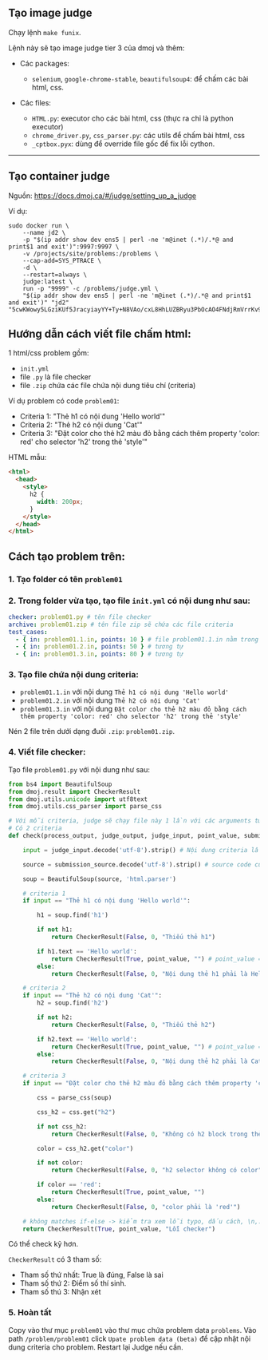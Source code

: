 ## Tạo image judge

Chạy lệnh `make funix`.

Lệnh này sẽ tạo image judge tier 3 của dmoj và thêm:

- Các packages: 
    - `selenium`, `google-chrome-stable`, `beautifulsoup4`: để chấm các bài html, css.

- Các files: 
    - `HTML.py`: executor cho các bài html, css (thực ra chỉ là python executor) 
    - `chrome_driver.py`, `css_parser.py`: các utils để chấm bài html, css
    - `_cptbox.pyx`: dùng để override file gốc để fix lỗi cython. 

---

## Tạo container judge

Nguồn: https://docs.dmoj.ca/#/judge/setting_up_a_judge

Ví dụ: 

```shell copy
sudo docker run \
    --name jd2 \
    -p "$(ip addr show dev ens5 | perl -ne 'm@inet (.*)/.*@ and print$1 and exit')":9997:9997 \
    -v /projects/site/problems:/problems \
    --cap-add=SYS_PTRACE \
    -d \
    --restart=always \
    judge:latest \
    run -p "9999" -c /problems/judge.yml \
    "$(ip addr show dev ens5 | perl -ne 'm@inet (.*)/.*@ and print$1 and exit')" "jd2" "5cwKWowy5LGziKUf5JracyiayYY+Ty+N8VAo/cxL8HhLUZBRyu3PbOcAO4FNdjRmVrrKv9TK664PG1QgoRedIJYc7om8j+NyjgTP"
```

## Hướng dẫn cách viết file chấm html:

1 html/css problem gồm:

- `init.yml`
- file `.py` là file checker
- file `.zip` chứa các file chứa nội dung tiêu chí (criteria)

Ví dụ problem có code `problem01`:

- Criteria 1: "Thẻ h1 có nội dung 'Hello world'"
- Criteria 2: "Thẻ h2 có nội dung 'Cat'"
- Criteria 3: "Đặt color cho thẻ h2 màu đỏ bằng cách thêm property 'color: red' cho selector 'h2' trong thẻ 'style'"

HTML mẫu:

```html
<html>
  <head>
    <style>
      h2 {
        width: 200px;
      }
    </style>
  </head>
</html>
```

## Cách tạo problem trên:

### 1. Tạo folder có tên `problem01`

### 2. Trong folder vừa tạo, tạo file `init.yml` có nội dung như sau:

```yml
checker: problem01.py # tên file checker
archive: problem01.zip # tên file zip sẽ chứa các file criteria
test_cases:
  - { in: problem01.1.in, points: 10 } # file problem01.1.in nằm trong file zip chứa nội dung criteria 1
  - { in: problem01.2.in, points: 50 } # tương tự
  - { in: problem01.3.in, points: 80 } # tương tự
```

### 3. Tạo file chứa nội dung criteria:

- `problem01.1.in` với nội dung `Thẻ h1 có nội dung 'Hello world'`
- `problem01.2.in` với nội dung `Thẻ h2 có nội dung 'Cat'`
- `problem01.3.in` với nội dung `Đặt color cho thẻ h2 màu đỏ bằng cách thêm property 'color: red' cho selector 'h2' trong thẻ 'style'`

Nén 2 file trên dưới dạng đuôi `.zip`: `problem01.zip`.

### 4. Viết file checker:

Tạo file `problem01.py` với nội dung như sau:

```python
from bs4 import BeautifulSoup
from dmoj.result import CheckerResult
from dmoj.utils.unicode import utf8text
from dmoj.utils.css_parser import parse_css

# Với mỗi criteria, judge sẽ chạy file này 1 lần với các arguments tương ứng với criteria đó
# Có 2 criteria
def check(process_output, judge_output, judge_input, point_value, submission_source, **kwargs):

    input = judge_input.decode('utf-8').strip() # Nội dung criteria lấy từ file problem01.<number>.in

    source = submission_source.decode('utf-8').strip() # source code của học viên

    soup = BeautifulSoup(source, 'html.parser')

    # criteria 1
    if input == "Thẻ h1 có nội dung 'Hello world'":

        h1 = soup.find('h1')

        if not h1:
            return CheckerResult(False, 0, "Thiếu thẻ h1")

        if h1.text == 'Hello world':
            return CheckerResult(True, point_value, "") # point_value = 10
        else:
            return CheckerResult(False, 0, "Nội dung thẻ h1 phải là Hello world")

    # criteria 2
    if input == "Thẻ h2 có nội dung 'Cat'":
        h2 = soup.find('h2')

        if not h2:
            return CheckerResult(False, 0, "Thiếu thẻ h2")

        if h2.text == 'Hello world':
            return CheckerResult(True, point_value, "") # point_value = 50
        else:
            return CheckerResult(False, 0, "Nội dung thẻ h2 phải là Cat")

    # criteria 3
    if input == "Đặt color cho thẻ h2 màu đỏ bằng cách thêm property 'color: red' cho selector 'h2' trong thẻ 'style'":

        css = parse_css(soup)

        css_h2 = css.get("h2")

        if not css_h2:
            return CheckerResult(False, 0, "Không có h2 block trong thẻ style")

        color = css_h2.get("color")

        if not color:
            return CheckerResult(False, 0, "h2 selector không có color")

        if color == 'red':
            return CheckerResult(True, point_value, "")
        else:
            return CheckerResult(False, 0, "color phải là 'red'")

    # không matches if-else -> kiểm tra xem lỗi typo, dấu cách, \n,...
    return CheckerResult(True, point_value, "Lỗi checker")
```

Có thể check kỹ hơn.

`CheckerResult` có 3 tham số:

- Tham số thứ nhất: True là đúng, False là sai
- Tham số thứ 2: Điểm số thí sinh.
- Tham số thú 3: Nhận xét

### 5. Hoàn tất

Copy vào thư mục `problem01` vào thư mục chứa problem data `problems`.
Vào path `/problem/problem01` click `Upate problem data (beta)` để cập nhật nội dung criteria cho problem.
Restart lại Judge nếu cần.


